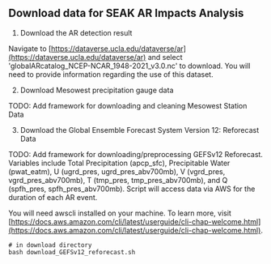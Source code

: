 ## Download data for SEAK AR Impacts Analysis

1. Download the AR detection result

Navigate to [https://dataverse.ucla.edu/dataverse/ar](https://dataverse.ucla.edu/dataverse/ar) and select 'globalARcatalog_NCEP-NCAR_1948-2021_v3.0.nc' to download. You will need to provide information regarding the use of this dataset.

2. Download Mesowest precipitation gauge data

TODO: Add framework for downloading and cleaning Mesowest Station Data

3. Download the Global Ensemble Forecast System Version 12: Reforecast Data

TODO: Add framework for downloading/preprocessing GEFSv12 Reforecast. Variables include Total Precipitation (apcp_sfc), Precipitable Water (pwat_eatm), U (ugrd_pres, ugrd_pres_abv700mb), V (vgrd_pres, vgrd_pres_abv700mb), T (tmp_pres, tmp_pres_abv700mb), and Q (spfh_pres, spfh_pres_abv700mb). Script will access data via AWS for the duration of each AR event.

You will need awscli installed on your machine. To learn more, visit [https://docs.aws.amazon.com/cli/latest/userguide/cli-chap-welcome.html](https://docs.aws.amazon.com/cli/latest/userguide/cli-chap-welcome.html). 

```
# in download directory
bash download_GEFSv12_reforecast.sh
```

